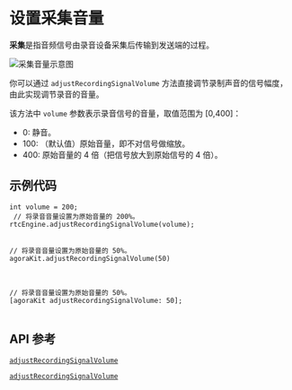# 设置采集音量

**采集**是指音频信号由录音设备采集后传输到发送端的过程。

![采集音量示意图](Images/volume.png)

你可以通过 `adjustRecordingSignalVolume` 方法直接调节录制声音的信号幅度，由此实现调节录音的音量。

该方法中 `volume` 参数表示录音信号的音量，取值范围为 [0,400]：
- 0: 静音。
- 100: （默认值）原始音量，即不对信号做缩放。
- 400: 原始音量的 4 倍（把信号放大到原始信号的 4 倍）。

## 示例代码

<pre props="android"><code class="language-java">int volume = 200;
 // 将录音音量设置为原始音量的 200%。 
rtcEngine.adjustRecordingSignalVolume(volume);
</code>
</pre>

<pre props="ios">
<code class="language-swift">// 将录音音量设置为原始音量的 50%。 
agoraKit.adjustRecordingSignalVolume(50)
</code>
</pre>

<pre props="ios">
<code class="language-oc">
// 将录音音量设置为原始音量的 50%。 
[agoraKit adjustRecordingSignalVolume: 50];
</code>
</pre>

## API 参考

<a props="android" href="https://docs.agora.io/cn/Video/API%20Reference/java/classio_1_1agora_1_1rtc_1_1_rtc_engine.html#af3747f72256eb683feadbca2b742bd05"><code>adjustRecordingSignalVolume</code></a>

<a props="ios" href="https://docs.agora.io/cn/Video/API%20Reference/oc/Classes/AgoraRtcEngineKit.html#//api/name/adjustRecordingSignalVolume:"><code>adjustRecordingSignalVolume</code></a>

